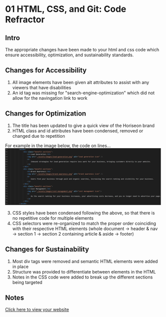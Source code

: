# 01 HTML, CSS, and Git: Code Refractor

## Intro
The appropriate changes have been made to your html and css code which ensure accessibility, optimization, and sustainability standards.

## Changes for Accessibility
1. All image elements have been given alt attributes to assist with any viewers that have disabilities
2. An id tag was missing for "search-engine-optimization" which did not allow for the navingation link to work

## Changes for Optimization
1. The title has been updated to give a quick view of the Horiseon brand
2. HTML class and id attributes have been condensed, removed or changed due to repetition

For example in the image below, the code on lines...
![alt text](assets/images/glance-at-code.png)

3. CSS styles have been condensed following the above, so that there is no repetitive code for multiple elements
4. CSS selectors were re-organized to match the proper order coinciding with their respective HTML elements (whole document -> header & nav -> section 1 -> section 2 containing article & aside -> footer)

## Changes for Sustainability
1. Most div tags were removed and semantic HTML elements were added in place
2. Structure was provided to differentiate between elements in the HTML
3. Notes in the CSS code were added to break up the different sections being targeted

## Notes

[Click here to view your website](https://jessicamdittrich.github.io/CHG-JD051222/)